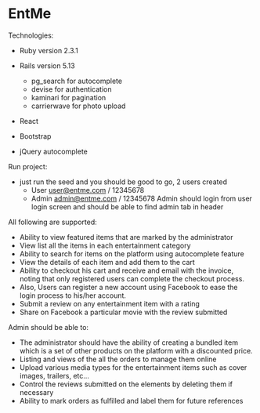 # EntMe


Technologies:

* Ruby version 2.3.1

* Rails version 5.13
  - pg_search for autocomplete
  - devise for authentication 
  - kaminari for pagination 
  - carrierwave for photo upload

* React

* Bootstrap

* jQuery autocomplete


Run project:

* just run the seed and you should be good to go, 2 users created
  - User user@entme.com / 12345678
  - Admin admin@entme.com / 12345678  Admin should login from user login screen and should be able to find admin tab in header
  
  
All following are supported:

* Ability to view featured items that are marked by the administrator
* View list all the items in each entertainment category
* Ability to search for items on the platform using autocomplete feature
* View the details of each item and add them to the cart
* Ability to checkout his cart and receive and email with the invoice, noting that only
registered users can complete the checkout process.
* Also, Users can register a new account using Facebook to ease the login process to
his/her account.
* Submit a review on any entertainment item with a rating
* Share on Facebook a particular movie with the review submitted

Admin should be able to:

* The administrator should have the ability of creating a bundled item which is a set of
other products on the platform with a discounted price.
* Listing and views of the all the orders to manage them online
* Upload various media types for the entertainment items such as cover images,
trailers, etc…
* Control the reviews submitted on the elements by deleting them if necessary
* Ability to mark orders as fulfilled and label them for future references

